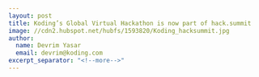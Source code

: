 ```yaml
---
layout: post
title: Koding’s Global Virtual Hackathon is now part of hack.summit
image: //cdn2.hubspot.net/hubfs/1593820/Koding_hacksummit.jpg
author:
  name: Devrim Yasar
  email: devrim@koding.com
excerpt_separator: "<!--more-->"
---
```


